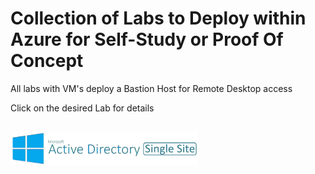 # Collection of Labs to Deploy within Azure for Self-Study or Proof Of Concept

All labs with VM's deploy a Bastion Host for Remote Desktop access

Click on the desired Lab for details

<h2><a href="./Deployments/AlphaDeployment"><img src="./Deployments/x_Images/ActiveDirectorySingleSite.png" alt="Alpha Deployment" width="300"/></a></h2>